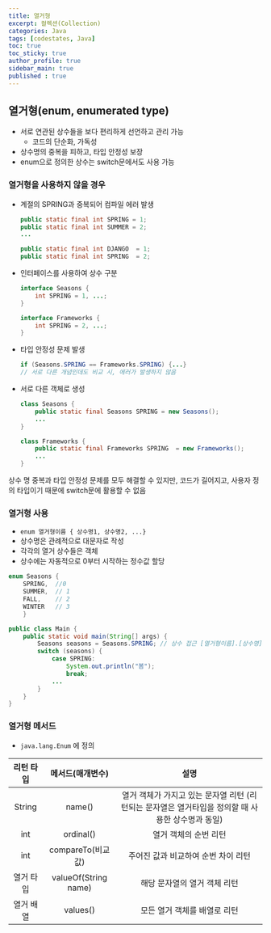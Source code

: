 ```yaml
---
title: 열거형
excerpt: 컬렉션(Collection)
categories: Java
tags: [codestates, Java]
toc: true
toc_sticky: true
author_profile: true
sidebar_main: true
published : true
---
```

## 열거형(enum, enumerated type)
- 서로 연관된 상수들을 보다 편리하게 선언하고 관리 가능
  - 코드의 단순화, 가독성
- 상수명의 중복을 피하고, 타입 안정성 보장
- enum으로 정의한 상수는 switch문에서도 사용 가능

### 열거형을 사용하지 않을 경우
- 계절의 SPRING과 중복되어 컴파일 에러 발생

    ```java
    public static final int SPRING = 1;
    public static final int SUMMER = 2;
    ...

    public static final int DJANGO  = 1;
    public static final int SPRING  = 2; 
    ```
- 인터페이스를 사용하여 상수 구분

    ```java
    interface Seasons {
        int SPRING = 1, ...;
    }

    interface Frameworks {
        int SPRING = 2, ...;
    }
    ```
- 타입 안정성 문제 발생

    ```java
    if (Seasons.SPRING == Frameworks.SPRING) {...}
    // 서로 다른 개념인데도 비교 시, 에러가 발생하지 않음
    ```
- 서로 다른 객체로 생성

    ```java
    class Seasons {
        public static final Seasons SPRING = new Seasons();
        ...
    }

    class Frameworks {
        public static final Frameworks SPRING  = new Frameworks();
        ...
    }
    ```
상수 명 중복과 타입 안정성 문제를 모두 해결할 수 있지만, 코드가 길어지고, 사용자 정의 타입이기 때문에 switch문에 활용할 수 없음

### 열거형 사용
- ```enum 열거형이름 { 상수명1, 상수명2, ...}```
- 상수명은 관례적으로 대문자로 작성
- 각각의 열거 상수들은 객체
- 상수에는 자동적으로 0부터 시작하는 정수값 할당

```java
enum Seasons { 
    SPRING,  //0
    SUMMER,  // 1
    FALL,    // 2 
    WINTER   // 3 
    }

public class Main {
    public static void main(String[] args) {
        Seasons seasons = Seasons.SPRING; // 상수 접근 [열거형이름].[상수명]
        switch (seasons) {
            case SPRING:
                System.out.println("봄");
                break;
            ...
        }
    }
}
```

### 열거형 메서드
- ```java.lang.Enum``` 에 정의

|리턴 타입|메서드(매개변수)|설명|
|:-:|:-:|:-:|
|String|name()|열거 객체가 가지고 있는 문자열 리턴 (리턴되는 문자열은 열거타입을 정의할 때 사용한 상수명과 동일)|
|int|ordinal()|열거 객체의 순번 리턴|
|int|compareTo(비교값)|주어진 값과 비교하여 순번 차이 리턴|
|열거 타입|valueOf(String name)|해당 문자열의 열거 객체 리턴|
|열거 배열|values()|모든 열거 객체를 배열로 리턴|


